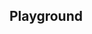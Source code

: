 <script setup>
import SwaggerUI from "@/swagger/view/SwaggerUI.vue"

import baseAllAbsWithQueryJson from "@/swagger/json/records/solr/all-record-with-query.json";
import contactAllAbsWithQueryJson from "@/swagger/json/contact/solr/all-record-with-query.json";

import baseAllAbsPermitJson from "@/swagger/json/records/solr/all-record.json";
import contactAllAbsPermitJson from "@/swagger/json/contact/solr/all-record.json";

import baseAllAbsPermitWithCountryJson from "@/swagger/json/records/solr/all-record-with-country.json";
import contactAllAbsPermitWithCountryJson from "@/swagger/json/contact/solr/all-record-with-country.json";

import baseAllAbsPermitWithRegionJson from "@/swagger/json/records/solr/all-record-with-region.json";
import contactAllAbsPermitWithRegionJson from "@/swagger/json/contact/solr/all-record-with-region.json";

import baseAllAbsPermitWithSubFiltersJson from "@/swagger/json/records/solr/all-record-with-subfilters.json";
import contactAllAbsPermitWithSubFiltersJson from "@/swagger/json/contact/solr/all-record-with-subfilters.json";

function mergeJson(base, specific) {
  const merged = JSON.parse(JSON.stringify(base));
  merged.paths["/index"].get.parameters[0].schema.example = specific.example;
  return merged;
}

import { mergeSwaggerWithBase, deepClone } from "@/utils"

const swaggerSpecs = [
  { json: mergeSwaggerWithBase(deepClone(baseJson), contactAllRecordsJson, ['paths']) ,protected: false },
  { json: mergeSwaggerWithBase(deepClone(baseJson), contactAllRecordsWithCountryJson, ['paths']) ,protected: false },
  { json: mergeSwaggerWithBase(deepClone(baseJson), contactAllRecordsWithQueryJson, ['paths']) ,protected: false },
  { json: mergeSwaggerWithBase(deepClone(baseJson), contactAllRecordsWithRegionJson, ['paths']), protected: false },
  { json: mergeSwaggerWithBase(deepClone(baseJson), contactAllRecordsWithSubFiltersJson, ["paths"]), protected: false },
];
</script>

<!--@include: @/../components/records/solr.md-->

## Playground

<SwaggerUI :swaggerSpecs="swaggerSpecs"/>
